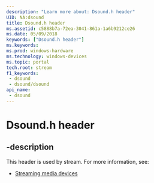 ```yaml
---
description: "Learn more about: Dsound.h header"
UID: NA:dsound
title: Dsound.h header
ms.assetid: c5888b7a-72ea-3041-861a-1a6b9212ce26
ms.date: 05/09/2018
keywords: ["Dsound.h header"]
ms.keywords: 
ms.prod: windows-hardware
ms.technology: windows-devices
ms.topic: portal
tech.root: stream
f1_keywords:
 - dsound
 - dsound/dsound
api_name:
 - dsound
---
```


# Dsound.h header


## -description

This header is used by stream. For more information, see:

- [Streaming media devices](../_stream/index.md)

